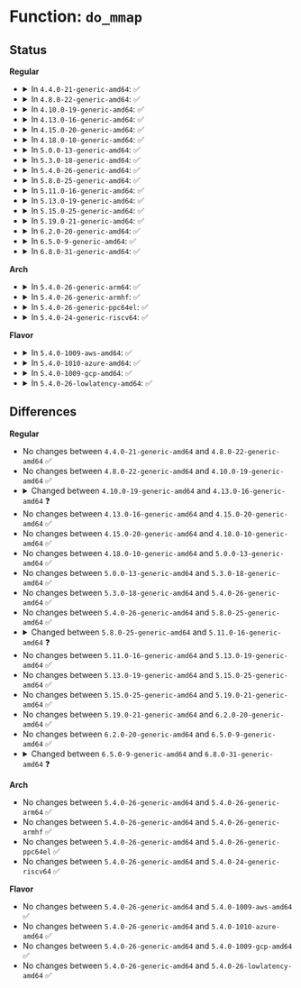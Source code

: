 # Function: <code>do_mmap</code>

## Status
<b>Regular</b>
<ul>
<li>
<details>
<summary>In <code>4.4.0-21-generic-amd64</code>: ✅</summary>

```c
long unsigned int do_mmap(struct file * file, long unsigned int addr, long unsigned int len, long unsigned int prot, long unsigned int flags, vm_flags_t vm_flags, long unsigned int pgoff, long unsigned int * populate)
```

```json
{
  "name": "do_mmap",
  "collision_type": "Unique Global",
  "inline_type": "No",
  "funcs": [
    {
      "addr": 18446744071580710016,
      "name": "do_mmap",
      "external": true,
      "loc": "mm/mmap.c:1267",
      "file": "mm/mmap.c",
      "inline": "seen, unknown",
      "caller_inline": [],
      "caller_func": [
        "arch/x86/mm/mpx.c:mpx_handle_bd_fault",
        "mm/util.c:vm_mmap_pgoff",
        "mm/mmap.c:SyS_remap_file_pages",
        "fs/aio.c:SyS_io_setup",
        "ipc/shm.c:do_shmat"
      ]
    }
  ],
  "symbols": [
    {
      "addr": 18446744071580710016,
      "name": "do_mmap",
      "section": ".text",
      "bind": "STB_GLOBAL",
      "size": 1041
    }
  ]
}
```
</details>
</li>
<li>
<details>
<summary>In <code>4.8.0-22-generic-amd64</code>: ✅</summary>

```c
long unsigned int do_mmap(struct file * file, long unsigned int addr, long unsigned int len, long unsigned int prot, long unsigned int flags, vm_flags_t vm_flags, long unsigned int pgoff, long unsigned int * populate)
```

```json
{
  "name": "do_mmap",
  "collision_type": "Unique Global",
  "inline_type": "No",
  "funcs": [
    {
      "addr": 18446744071580826160,
      "name": "do_mmap",
      "external": true,
      "loc": "mm/mmap.c:1151",
      "file": "mm/mmap.c",
      "inline": "seen, unknown",
      "caller_inline": [],
      "caller_func": [
        "arch/x86/mm/mpx.c:mpx_handle_bd_fault",
        "mm/util.c:vm_mmap_pgoff",
        "mm/mmap.c:SyS_remap_file_pages",
        "fs/aio.c:aio_setup_ring",
        "ipc/shm.c:do_shmat"
      ]
    }
  ],
  "symbols": [
    {
      "addr": 18446744071580826160,
      "name": "do_mmap",
      "section": ".text",
      "bind": "STB_GLOBAL",
      "size": 1290
    }
  ]
}
```
</details>
</li>
<li>
<details>
<summary>In <code>4.10.0-19-generic-amd64</code>: ✅</summary>

```c
long unsigned int do_mmap(struct file * file, long unsigned int addr, long unsigned int len, long unsigned int prot, long unsigned int flags, vm_flags_t vm_flags, long unsigned int pgoff, long unsigned int * populate)
```

```json
{
  "name": "do_mmap",
  "collision_type": "Unique Global",
  "inline_type": "No",
  "funcs": [
    {
      "addr": 18446744071580891664,
      "name": "do_mmap",
      "external": true,
      "loc": "mm/mmap.c:1304",
      "file": "mm/mmap.c",
      "inline": "seen, unknown",
      "caller_inline": [],
      "caller_func": [
        "arch/x86/mm/mpx.c:mpx_handle_bd_fault",
        "mm/util.c:vm_mmap_pgoff",
        "mm/mmap.c:SyS_remap_file_pages",
        "fs/aio.c:aio_setup_ring",
        "ipc/shm.c:do_shmat"
      ]
    }
  ],
  "symbols": [
    {
      "addr": 18446744071580891664,
      "name": "do_mmap",
      "section": ".text",
      "bind": "STB_GLOBAL",
      "size": 1314
    }
  ]
}
```
</details>
</li>
<li>
<details>
<summary>In <code>4.13.0-16-generic-amd64</code>: ✅</summary>

```c
long unsigned int do_mmap(struct file * file, long unsigned int addr, long unsigned int len, long unsigned int prot, long unsigned int flags, vm_flags_t vm_flags, long unsigned int pgoff, long unsigned int * populate, struct list_head * uf)
```

```json
{
  "name": "do_mmap",
  "collision_type": "Unique Global",
  "inline_type": "No",
  "funcs": [
    {
      "addr": 18446744071580936720,
      "name": "do_mmap",
      "external": true,
      "loc": "mm/mmap.c:1320",
      "file": "mm/mmap.c",
      "inline": "seen, unknown",
      "caller_inline": [],
      "caller_func": [
        "arch/x86/mm/mpx.c:mpx_handle_bd_fault",
        "mm/util.c:vm_mmap_pgoff",
        "mm/mmap.c:SyS_remap_file_pages",
        "fs/aio.c:aio_setup_ring",
        "ipc/shm.c:do_shmat"
      ]
    }
  ],
  "symbols": [
    {
      "addr": 18446744071580936720,
      "name": "do_mmap",
      "section": ".text",
      "bind": "STB_GLOBAL",
      "size": 1150
    }
  ]
}
```
</details>
</li>
<li>
<details>
<summary>In <code>4.15.0-20-generic-amd64</code>: ✅</summary>

```c
long unsigned int do_mmap(struct file * file, long unsigned int addr, long unsigned int len, long unsigned int prot, long unsigned int flags, vm_flags_t vm_flags, long unsigned int pgoff, long unsigned int * populate, struct list_head * uf)
```

```json
{
  "name": "do_mmap",
  "collision_type": "Unique Global",
  "inline_type": "No",
  "funcs": [
    {
      "addr": 18446744071581036496,
      "name": "do_mmap",
      "external": true,
      "loc": "mm/mmap.c:1321",
      "file": "mm/mmap.c",
      "inline": "seen, unknown",
      "caller_inline": [],
      "caller_func": [
        "arch/x86/mm/mpx.c:mpx_handle_bd_fault",
        "mm/util.c:vm_mmap_pgoff",
        "mm/mmap.c:SyS_remap_file_pages",
        "fs/aio.c:aio_setup_ring",
        "ipc/shm.c:do_shmat"
      ]
    }
  ],
  "symbols": [
    {
      "addr": 18446744071581036496,
      "name": "do_mmap",
      "section": ".text",
      "bind": "STB_GLOBAL",
      "size": 1201
    }
  ]
}
```
</details>
</li>
<li>
<details>
<summary>In <code>4.18.0-10-generic-amd64</code>: ✅</summary>

```c
long unsigned int do_mmap(struct file * file, long unsigned int addr, long unsigned int len, long unsigned int prot, long unsigned int flags, vm_flags_t vm_flags, long unsigned int pgoff, long unsigned int * populate, struct list_head * uf)
```

```json
{
  "name": "do_mmap",
  "collision_type": "Unique Global",
  "inline_type": "No",
  "funcs": [
    {
      "addr": 18446744071581171664,
      "name": "do_mmap",
      "external": true,
      "loc": "mm/mmap.c:1359",
      "file": "mm/mmap.c",
      "inline": "seen, unknown",
      "caller_inline": [],
      "caller_func": [
        "arch/x86/mm/mpx.c:mpx_handle_bd_fault",
        "mm/util.c:vm_mmap_pgoff",
        "mm/mmap.c:__ia32_sys_remap_file_pages",
        "mm/mmap.c:__x64_sys_remap_file_pages",
        "fs/aio.c:aio_setup_ring",
        "ipc/shm.c:do_shmat"
      ]
    }
  ],
  "symbols": [
    {
      "addr": 18446744071581171664,
      "name": "do_mmap",
      "section": ".text",
      "bind": "STB_GLOBAL",
      "size": 1434
    }
  ]
}
```
</details>
</li>
<li>
<details>
<summary>In <code>5.0.0-13-generic-amd64</code>: ✅</summary>

```c
long unsigned int do_mmap(struct file * file, long unsigned int addr, long unsigned int len, long unsigned int prot, long unsigned int flags, vm_flags_t vm_flags, long unsigned int pgoff, long unsigned int * populate, struct list_head * uf)
```

```json
{
  "name": "do_mmap",
  "collision_type": "Unique Global",
  "inline_type": "No",
  "funcs": [
    {
      "addr": 18446744071581252016,
      "name": "do_mmap",
      "external": true,
      "loc": "mm/mmap.c:1383",
      "file": "mm/mmap.c",
      "inline": "seen, unknown",
      "caller_inline": [],
      "caller_func": [
        "arch/x86/mm/mpx.c:mpx_handle_bd_fault",
        "mm/util.c:vm_mmap_pgoff",
        "mm/mmap.c:__ia32_sys_remap_file_pages",
        "mm/mmap.c:__x64_sys_remap_file_pages",
        "fs/aio.c:aio_setup_ring",
        "ipc/shm.c:do_shmat"
      ]
    }
  ],
  "symbols": [
    {
      "addr": 18446744071581252016,
      "name": "do_mmap",
      "section": ".text",
      "bind": "STB_GLOBAL",
      "size": 1397
    }
  ]
}
```
</details>
</li>
<li>
<details>
<summary>In <code>5.3.0-18-generic-amd64</code>: ✅</summary>

```c
long unsigned int do_mmap(struct file * file, long unsigned int addr, long unsigned int len, long unsigned int prot, long unsigned int flags, vm_flags_t vm_flags, long unsigned int pgoff, long unsigned int * populate, struct list_head * uf)
```

```json
{
  "name": "do_mmap",
  "collision_type": "Unique Global",
  "inline_type": "No",
  "funcs": [
    {
      "addr": 18446744071581326896,
      "name": "do_mmap",
      "external": true,
      "loc": "mm/mmap.c:1385",
      "file": "mm/mmap.c",
      "inline": "seen, unknown",
      "caller_inline": [],
      "caller_func": [
        "arch/x86/mm/mpx.c:mpx_handle_bd_fault",
        "mm/util.c:vm_mmap_pgoff",
        "mm/mmap.c:__ia32_sys_remap_file_pages",
        "mm/mmap.c:__x64_sys_remap_file_pages",
        "fs/aio.c:aio_setup_ring",
        "ipc/shm.c:do_shmat"
      ]
    }
  ],
  "symbols": [
    {
      "addr": 18446744071581326896,
      "name": "do_mmap",
      "section": ".text",
      "bind": "STB_GLOBAL",
      "size": 1407
    }
  ]
}
```
</details>
</li>
<li>
<details>
<summary>In <code>5.4.0-26-generic-amd64</code>: ✅</summary>

```c
long unsigned int do_mmap(struct file * file, long unsigned int addr, long unsigned int len, long unsigned int prot, long unsigned int flags, vm_flags_t vm_flags, long unsigned int pgoff, long unsigned int * populate, struct list_head * uf)
```

```json
{
  "name": "do_mmap",
  "collision_type": "Unique Global",
  "inline_type": "No",
  "funcs": [
    {
      "addr": 18446744071581386240,
      "name": "do_mmap",
      "external": true,
      "loc": "mm/mmap.c:1389",
      "file": "mm/mmap.c",
      "inline": "seen, unknown",
      "caller_inline": [],
      "caller_func": [
        "arch/x86/mm/mpx.c:mpx_handle_bd_fault",
        "mm/util.c:vm_mmap_pgoff",
        "mm/mmap.c:__ia32_sys_remap_file_pages",
        "mm/mmap.c:__x64_sys_remap_file_pages",
        "fs/aio.c:aio_setup_ring",
        "ipc/shm.c:do_shmat"
      ]
    }
  ],
  "symbols": [
    {
      "addr": 18446744071581386240,
      "name": "do_mmap",
      "section": ".text",
      "bind": "STB_GLOBAL",
      "size": 1459
    }
  ]
}
```
</details>
</li>
<li>
<details>
<summary>In <code>5.8.0-25-generic-amd64</code>: ✅</summary>

```c
long unsigned int do_mmap(struct file * file, long unsigned int addr, long unsigned int len, long unsigned int prot, long unsigned int flags, vm_flags_t vm_flags, long unsigned int pgoff, long unsigned int * populate, struct list_head * uf)
```

```json
{
  "name": "do_mmap",
  "collision_type": "Unique Global",
  "inline_type": "No",
  "funcs": [
    {
      "addr": 18446744071581582256,
      "name": "do_mmap",
      "external": true,
      "loc": "mm/mmap.c:1366",
      "file": "mm/mmap.c",
      "inline": "seen, unknown",
      "caller_inline": [],
      "caller_func": [
        "mm/util.c:vm_mmap_pgoff",
        "mm/mmap.c:__do_sys_remap_file_pages",
        "fs/aio.c:aio_setup_ring",
        "ipc/shm.c:do_shmat"
      ]
    }
  ],
  "symbols": [
    {
      "addr": 18446744071581582256,
      "name": "do_mmap",
      "section": ".text",
      "bind": "STB_GLOBAL",
      "size": 1464
    }
  ]
}
```
</details>
</li>
<li>
<details>
<summary>In <code>5.11.0-16-generic-amd64</code>: ✅</summary>

```c
long unsigned int do_mmap(struct file * file, long unsigned int addr, long unsigned int len, long unsigned int prot, long unsigned int flags, long unsigned int pgoff, long unsigned int * populate, struct list_head * uf)
```

```json
{
  "name": "do_mmap",
  "collision_type": "Unique Global",
  "inline_type": "No",
  "funcs": [
    {
      "addr": 18446744071581628128,
      "name": "do_mmap",
      "external": true,
      "loc": "mm/mmap.c:1404",
      "file": "mm/mmap.c",
      "inline": "seen, unknown",
      "caller_inline": [],
      "caller_func": [
        "mm/util.c:vm_mmap_pgoff",
        "mm/mmap.c:__do_sys_remap_file_pages",
        "fs/aio.c:aio_setup_ring",
        "ipc/shm.c:do_shmat"
      ]
    }
  ],
  "symbols": [
    {
      "addr": 18446744071581628128,
      "name": "do_mmap",
      "section": ".text",
      "bind": "STB_GLOBAL",
      "size": 1489
    }
  ]
}
```
</details>
</li>
<li>
<details>
<summary>In <code>5.13.0-19-generic-amd64</code>: ✅</summary>

```c
long unsigned int do_mmap(struct file * file, long unsigned int addr, long unsigned int len, long unsigned int prot, long unsigned int flags, long unsigned int pgoff, long unsigned int * populate, struct list_head * uf)
```

```json
{
  "name": "do_mmap",
  "collision_type": "Unique Global",
  "inline_type": "No",
  "funcs": [
    {
      "addr": 18446744071581651936,
      "name": "do_mmap",
      "external": true,
      "loc": "mm/mmap.c:1408",
      "file": "mm/mmap.c",
      "inline": "seen, unknown",
      "caller_inline": [],
      "caller_func": [
        "mm/util.c:vm_mmap_pgoff",
        "mm/mmap.c:__do_sys_remap_file_pages",
        "fs/aio.c:aio_setup_ring",
        "ipc/shm.c:do_shmat"
      ]
    }
  ],
  "symbols": [
    {
      "addr": 18446744071581651936,
      "name": "do_mmap",
      "section": ".text",
      "bind": "STB_GLOBAL",
      "size": 1428
    }
  ]
}
```
</details>
</li>
<li>
<details>
<summary>In <code>5.15.0-25-generic-amd64</code>: ✅</summary>

```c
long unsigned int do_mmap(struct file * file, long unsigned int addr, long unsigned int len, long unsigned int prot, long unsigned int flags, long unsigned int pgoff, long unsigned int * populate, struct list_head * uf)
```

```json
{
  "name": "do_mmap",
  "collision_type": "Unique Global",
  "inline_type": "No",
  "funcs": [
    {
      "addr": 18446744071581919968,
      "name": "do_mmap",
      "external": true,
      "loc": "mm/mmap.c:1404",
      "file": "mm/mmap.c",
      "inline": "seen, unknown",
      "caller_inline": [],
      "caller_func": [
        "mm/util.c:vm_mmap_pgoff",
        "mm/mmap.c:__do_sys_remap_file_pages",
        "fs/aio.c:aio_setup_ring",
        "ipc/shm.c:do_shmat"
      ]
    }
  ],
  "symbols": [
    {
      "addr": 18446744071581919968,
      "name": "do_mmap",
      "section": ".text",
      "bind": "STB_GLOBAL",
      "size": 1407
    }
  ]
}
```
</details>
</li>
<li>
<details>
<summary>In <code>5.19.0-21-generic-amd64</code>: ✅</summary>

```c
long unsigned int do_mmap(struct file * file, long unsigned int addr, long unsigned int len, long unsigned int prot, long unsigned int flags, long unsigned int pgoff, long unsigned int * populate, struct list_head * uf)
```

```json
{
  "name": "do_mmap",
  "collision_type": "Unique Global",
  "inline_type": "No",
  "funcs": [
    {
      "addr": 18446744071582326464,
      "name": "do_mmap",
      "external": true,
      "loc": "mm/mmap.c:1416",
      "file": "mm/mmap.c",
      "inline": "seen, unknown",
      "caller_inline": [],
      "caller_func": [
        "mm/util.c:vm_mmap_pgoff",
        "mm/mmap.c:__do_sys_remap_file_pages",
        "fs/aio.c:aio_setup_ring",
        "ipc/shm.c:do_shmat"
      ]
    }
  ],
  "symbols": [
    {
      "addr": 18446744071582326464,
      "name": "do_mmap",
      "section": ".text",
      "bind": "STB_GLOBAL",
      "size": 1406
    }
  ]
}
```
</details>
</li>
<li>
<details>
<summary>In <code>6.2.0-20-generic-amd64</code>: ✅</summary>

```c
long unsigned int do_mmap(struct file * file, long unsigned int addr, long unsigned int len, long unsigned int prot, long unsigned int flags, long unsigned int pgoff, long unsigned int * populate, struct list_head * uf)
```

```json
{
  "name": "do_mmap",
  "collision_type": "Unique Global",
  "inline_type": "No",
  "funcs": [
    {
      "addr": 18446744071582826096,
      "name": "do_mmap",
      "external": true,
      "loc": "mm/mmap.c:1239",
      "file": "mm/mmap.c",
      "inline": "seen, unknown",
      "caller_inline": [],
      "caller_func": [
        "mm/util.c:vm_mmap_pgoff",
        "mm/mmap.c:__do_sys_remap_file_pages",
        "fs/aio.c:aio_setup_ring",
        "ipc/shm.c:do_shmat"
      ]
    }
  ],
  "symbols": [
    {
      "addr": 18446744071582826096,
      "name": "do_mmap",
      "section": ".text",
      "bind": "STB_GLOBAL",
      "size": 1441
    }
  ]
}
```
</details>
</li>
<li>
<details>
<summary>In <code>6.5.0-9-generic-amd64</code>: ✅</summary>

```c
long unsigned int do_mmap(struct file * file, long unsigned int addr, long unsigned int len, long unsigned int prot, long unsigned int flags, long unsigned int pgoff, long unsigned int * populate, struct list_head * uf)
```

```json
{
  "name": "do_mmap",
  "collision_type": "Unique Global",
  "inline_type": "No",
  "funcs": [
    {
      "addr": 18446744071583041424,
      "name": "do_mmap",
      "external": true,
      "loc": "mm/mmap.c:1188",
      "file": "mm/mmap.c",
      "inline": "seen, unknown",
      "caller_inline": [],
      "caller_func": [
        "mm/util.c:vm_mmap_pgoff",
        "mm/mmap.c:__do_sys_remap_file_pages",
        "fs/aio.c:aio_setup_ring",
        "ipc/shm.c:do_shmat"
      ]
    }
  ],
  "symbols": [
    {
      "addr": 18446744071583041424,
      "name": "do_mmap",
      "section": ".text",
      "bind": "STB_GLOBAL",
      "size": 1495
    }
  ]
}
```
</details>
</li>
<li>
<details>
<summary>In <code>6.8.0-31-generic-amd64</code>: ✅</summary>

```c
long unsigned int do_mmap(struct file * file, long unsigned int addr, long unsigned int len, long unsigned int prot, long unsigned int flags, vm_flags_t vm_flags, long unsigned int pgoff, long unsigned int * populate, struct list_head * uf)
```

```json
{
  "name": "do_mmap",
  "collision_type": "Unique Global",
  "inline_type": "No",
  "funcs": [
    {
      "addr": 18446744071583223248,
      "name": "do_mmap",
      "external": true,
      "loc": "mm/mmap.c:1216",
      "file": "mm/mmap.c",
      "inline": "seen, unknown",
      "caller_inline": [],
      "caller_func": [
        "arch/x86/kernel/shstk.c:alloc_shstk",
        "mm/util.c:vm_mmap_pgoff",
        "mm/mmap.c:__do_sys_remap_file_pages",
        "fs/aio.c:aio_setup_ring",
        "ipc/shm.c:do_shmat"
      ]
    }
  ],
  "symbols": [
    {
      "addr": 18446744071583223248,
      "name": "do_mmap",
      "section": ".text",
      "bind": "STB_GLOBAL",
      "size": 1494
    }
  ]
}
```
</details>
</li>
</ul>
<b>Arch</b>
<ul>
<li>
<details>
<summary>In <code>5.4.0-26-generic-arm64</code>: ✅</summary>

```c
long unsigned int do_mmap(struct file * file, long unsigned int addr, long unsigned int len, long unsigned int prot, long unsigned int flags, vm_flags_t vm_flags, long unsigned int pgoff, long unsigned int * populate, struct list_head * uf)
```

```json
{
  "name": "do_mmap",
  "collision_type": "Unique Global",
  "inline_type": "No",
  "funcs": [
    {
      "addr": 18446603336492792216,
      "name": "do_mmap",
      "external": true,
      "loc": "mm/mmap.c:1389",
      "file": "mm/mmap.c",
      "inline": "seen, unknown",
      "caller_inline": [],
      "caller_func": [
        "mm/util.c:vm_mmap_pgoff",
        "mm/mmap.c:__arm64_sys_remap_file_pages",
        "fs/aio.c:aio_setup_ring",
        "ipc/shm.c:do_shmat"
      ]
    }
  ],
  "symbols": [
    {
      "addr": 18446603336492792216,
      "name": "do_mmap",
      "section": ".text",
      "bind": "STB_GLOBAL",
      "size": 1132
    }
  ]
}
```
</details>
</li>
<li>
<details>
<summary>In <code>5.4.0-26-generic-armhf</code>: ✅</summary>

```c
long unsigned int do_mmap(struct file * file, long unsigned int addr, long unsigned int len, long unsigned int prot, long unsigned int flags, vm_flags_t vm_flags, long unsigned int pgoff, long unsigned int * populate, struct list_head * uf)
```

```json
{
  "name": "do_mmap",
  "collision_type": "Unique Global",
  "inline_type": "No",
  "funcs": [
    {
      "addr": 3226607820,
      "name": "do_mmap",
      "external": true,
      "loc": "mm/mmap.c:1389",
      "file": "mm/mmap.c",
      "inline": "seen, unknown",
      "caller_inline": [],
      "caller_func": [
        "mm/util.c:vm_mmap_pgoff",
        "mm/mmap.c:__se_sys_remap_file_pages",
        "fs/aio.c:aio_setup_ring",
        "ipc/shm.c:do_shmat"
      ]
    }
  ],
  "symbols": [
    {
      "addr": 3226607820,
      "name": "do_mmap",
      "section": ".text",
      "bind": "STB_GLOBAL",
      "size": 1316
    }
  ]
}
```
</details>
</li>
<li>
<details>
<summary>In <code>5.4.0-26-generic-ppc64el</code>: ✅</summary>

```c
long unsigned int do_mmap(struct file * file, long unsigned int addr, long unsigned int len, long unsigned int prot, long unsigned int flags, vm_flags_t vm_flags, long unsigned int pgoff, long unsigned int * populate, struct list_head * uf)
```

```json
{
  "name": "do_mmap",
  "collision_type": "Unique Global",
  "inline_type": "No",
  "funcs": [
    {
      "addr": 13835058055286162736,
      "name": "do_mmap",
      "external": true,
      "loc": "mm/mmap.c:1389",
      "file": "mm/mmap.c",
      "inline": "seen, unknown",
      "caller_inline": [],
      "caller_func": [
        "mm/util.c:vm_mmap_pgoff",
        "mm/mmap.c:__se_sys_remap_file_pages",
        "fs/aio.c:aio_setup_ring",
        "ipc/shm.c:do_shmat"
      ]
    }
  ],
  "symbols": [
    {
      "addr": 13835058055286162736,
      "name": "do_mmap",
      "section": ".text",
      "bind": "STB_GLOBAL",
      "size": 1520
    }
  ]
}
```
</details>
</li>
<li>
<details>
<summary>In <code>5.4.0-24-generic-riscv64</code>: ✅</summary>

```c
long unsigned int do_mmap(struct file * file, long unsigned int addr, long unsigned int len, long unsigned int prot, long unsigned int flags, vm_flags_t vm_flags, long unsigned int pgoff, long unsigned int * populate, struct list_head * uf)
```

```json
{
  "name": "do_mmap",
  "collision_type": "Unique Global",
  "inline_type": "No",
  "funcs": [
    {
      "addr": 18446743936272761788,
      "name": "do_mmap",
      "external": true,
      "loc": "mm/mmap.c:1389",
      "file": "mm/mmap.c",
      "inline": "seen, unknown",
      "caller_inline": [],
      "caller_func": [
        "mm/util.c:vm_mmap_pgoff",
        "mm/mmap.c:__se_sys_remap_file_pages",
        "fs/aio.c:aio_setup_ring",
        "ipc/shm.c:do_shmat"
      ]
    }
  ],
  "symbols": [
    {
      "addr": 18446743936272761788,
      "name": "do_mmap",
      "section": ".text",
      "bind": "STB_GLOBAL",
      "size": 978
    }
  ]
}
```
</details>
</li>
</ul>
<b>Flavor</b>
<ul>
<li>
<details>
<summary>In <code>5.4.0-1009-aws-amd64</code>: ✅</summary>

```c
long unsigned int do_mmap(struct file * file, long unsigned int addr, long unsigned int len, long unsigned int prot, long unsigned int flags, vm_flags_t vm_flags, long unsigned int pgoff, long unsigned int * populate, struct list_head * uf)
```

```json
{
  "name": "do_mmap",
  "collision_type": "Unique Global",
  "inline_type": "No",
  "funcs": [
    {
      "addr": 18446744071581355088,
      "name": "do_mmap",
      "external": true,
      "loc": "mm/mmap.c:1389",
      "file": "mm/mmap.c",
      "inline": "seen, unknown",
      "caller_inline": [],
      "caller_func": [
        "arch/x86/mm/mpx.c:mpx_handle_bd_fault",
        "mm/util.c:vm_mmap_pgoff",
        "mm/mmap.c:__ia32_sys_remap_file_pages",
        "mm/mmap.c:__x64_sys_remap_file_pages",
        "fs/aio.c:aio_setup_ring",
        "ipc/shm.c:do_shmat"
      ]
    }
  ],
  "symbols": [
    {
      "addr": 18446744071581355088,
      "name": "do_mmap",
      "section": ".text",
      "bind": "STB_GLOBAL",
      "size": 1459
    }
  ]
}
```
</details>
</li>
<li>
<details>
<summary>In <code>5.4.0-1010-azure-amd64</code>: ✅</summary>

```c
long unsigned int do_mmap(struct file * file, long unsigned int addr, long unsigned int len, long unsigned int prot, long unsigned int flags, vm_flags_t vm_flags, long unsigned int pgoff, long unsigned int * populate, struct list_head * uf)
```

```json
{
  "name": "do_mmap",
  "collision_type": "Unique Global",
  "inline_type": "No",
  "funcs": [
    {
      "addr": 18446744071581298800,
      "name": "do_mmap",
      "external": true,
      "loc": "mm/mmap.c:1389",
      "file": "mm/mmap.c",
      "inline": "seen, unknown",
      "caller_inline": [],
      "caller_func": [
        "arch/x86/mm/mpx.c:mpx_handle_bd_fault",
        "mm/util.c:vm_mmap_pgoff",
        "mm/mmap.c:__ia32_sys_remap_file_pages",
        "mm/mmap.c:__x64_sys_remap_file_pages",
        "fs/aio.c:aio_setup_ring",
        "ipc/shm.c:do_shmat"
      ]
    }
  ],
  "symbols": [
    {
      "addr": 18446744071581298800,
      "name": "do_mmap",
      "section": ".text",
      "bind": "STB_GLOBAL",
      "size": 1459
    }
  ]
}
```
</details>
</li>
<li>
<details>
<summary>In <code>5.4.0-1009-gcp-amd64</code>: ✅</summary>

```c
long unsigned int do_mmap(struct file * file, long unsigned int addr, long unsigned int len, long unsigned int prot, long unsigned int flags, vm_flags_t vm_flags, long unsigned int pgoff, long unsigned int * populate, struct list_head * uf)
```

```json
{
  "name": "do_mmap",
  "collision_type": "Unique Global",
  "inline_type": "No",
  "funcs": [
    {
      "addr": 18446744071581346288,
      "name": "do_mmap",
      "external": true,
      "loc": "mm/mmap.c:1389",
      "file": "mm/mmap.c",
      "inline": "seen, unknown",
      "caller_inline": [],
      "caller_func": [
        "arch/x86/mm/mpx.c:mpx_handle_bd_fault",
        "mm/util.c:vm_mmap_pgoff",
        "mm/mmap.c:__ia32_sys_remap_file_pages",
        "mm/mmap.c:__x64_sys_remap_file_pages",
        "fs/aio.c:aio_setup_ring",
        "ipc/shm.c:do_shmat"
      ]
    }
  ],
  "symbols": [
    {
      "addr": 18446744071581346288,
      "name": "do_mmap",
      "section": ".text",
      "bind": "STB_GLOBAL",
      "size": 1459
    }
  ]
}
```
</details>
</li>
<li>
<details>
<summary>In <code>5.4.0-26-lowlatency-amd64</code>: ✅</summary>

```c
long unsigned int do_mmap(struct file * file, long unsigned int addr, long unsigned int len, long unsigned int prot, long unsigned int flags, vm_flags_t vm_flags, long unsigned int pgoff, long unsigned int * populate, struct list_head * uf)
```

```json
{
  "name": "do_mmap",
  "collision_type": "Unique Global",
  "inline_type": "No",
  "funcs": [
    {
      "addr": 18446744071581410224,
      "name": "do_mmap",
      "external": true,
      "loc": "mm/mmap.c:1389",
      "file": "mm/mmap.c",
      "inline": "seen, unknown",
      "caller_inline": [],
      "caller_func": [
        "arch/x86/mm/mpx.c:mpx_handle_bd_fault",
        "mm/util.c:vm_mmap_pgoff",
        "mm/mmap.c:__ia32_sys_remap_file_pages",
        "mm/mmap.c:__x64_sys_remap_file_pages",
        "fs/aio.c:aio_setup_ring",
        "ipc/shm.c:do_shmat"
      ]
    }
  ],
  "symbols": [
    {
      "addr": 18446744071581410224,
      "name": "do_mmap",
      "section": ".text",
      "bind": "STB_GLOBAL",
      "size": 1459
    }
  ]
}
```
</details>
</li>
</ul>

## Differences
<b>Regular</b>
<ul>
<li>
No changes between <code>4.4.0-21-generic-amd64</code> and <code>4.8.0-22-generic-amd64</code> ✅
</li>
<li>
No changes between <code>4.8.0-22-generic-amd64</code> and <code>4.10.0-19-generic-amd64</code> ✅
</li>
<li>
<details>
<summary>Changed between <code>4.10.0-19-generic-amd64</code> and <code>4.13.0-16-generic-amd64</code> ❓</summary>
<ul>
<li>
<b>Param added. </b>
<code>struct list_head * uf</code>
</li>
</ul>
</details>
</li>
<li>
No changes between <code>4.13.0-16-generic-amd64</code> and <code>4.15.0-20-generic-amd64</code> ✅
</li>
<li>
No changes between <code>4.15.0-20-generic-amd64</code> and <code>4.18.0-10-generic-amd64</code> ✅
</li>
<li>
No changes between <code>4.18.0-10-generic-amd64</code> and <code>5.0.0-13-generic-amd64</code> ✅
</li>
<li>
No changes between <code>5.0.0-13-generic-amd64</code> and <code>5.3.0-18-generic-amd64</code> ✅
</li>
<li>
No changes between <code>5.3.0-18-generic-amd64</code> and <code>5.4.0-26-generic-amd64</code> ✅
</li>
<li>
No changes between <code>5.4.0-26-generic-amd64</code> and <code>5.8.0-25-generic-amd64</code> ✅
</li>
<li>
<details>
<summary>Changed between <code>5.8.0-25-generic-amd64</code> and <code>5.11.0-16-generic-amd64</code> ❓</summary>
<ul>
<li>
<b>Param removed. </b>
<code>vm_flags_t vm_flags</code>
</li>
<li>
<b>Param reordered. </b>
<code>file, addr, len, prot, flags, vm_flags, pgoff, populate, uf</code> ➡️ <code>file, addr, len, prot, flags, pgoff, populate, uf</code>
</li>
</ul>
</details>
</li>
<li>
No changes between <code>5.11.0-16-generic-amd64</code> and <code>5.13.0-19-generic-amd64</code> ✅
</li>
<li>
No changes between <code>5.13.0-19-generic-amd64</code> and <code>5.15.0-25-generic-amd64</code> ✅
</li>
<li>
No changes between <code>5.15.0-25-generic-amd64</code> and <code>5.19.0-21-generic-amd64</code> ✅
</li>
<li>
No changes between <code>5.19.0-21-generic-amd64</code> and <code>6.2.0-20-generic-amd64</code> ✅
</li>
<li>
No changes between <code>6.2.0-20-generic-amd64</code> and <code>6.5.0-9-generic-amd64</code> ✅
</li>
<li>
<details>
<summary>Changed between <code>6.5.0-9-generic-amd64</code> and <code>6.8.0-31-generic-amd64</code> ❓</summary>
<ul>
<li>
<b>Param added. </b>
<code>vm_flags_t vm_flags</code>
</li>
<li>
<b>Param reordered. </b>
<code>file, addr, len, prot, flags, pgoff, populate, uf</code> ➡️ <code>file, addr, len, prot, flags, vm_flags, pgoff, populate, uf</code>
</li>
</ul>
</details>
</li>
</ul>
<b>Arch</b>
<ul>
<li>
No changes between <code>5.4.0-26-generic-amd64</code> and <code>5.4.0-26-generic-arm64</code> ✅
</li>
<li>
No changes between <code>5.4.0-26-generic-amd64</code> and <code>5.4.0-26-generic-armhf</code> ✅
</li>
<li>
No changes between <code>5.4.0-26-generic-amd64</code> and <code>5.4.0-26-generic-ppc64el</code> ✅
</li>
<li>
No changes between <code>5.4.0-26-generic-amd64</code> and <code>5.4.0-24-generic-riscv64</code> ✅
</li>
</ul>
<b>Flavor</b>
<ul>
<li>
No changes between <code>5.4.0-26-generic-amd64</code> and <code>5.4.0-1009-aws-amd64</code> ✅
</li>
<li>
No changes between <code>5.4.0-26-generic-amd64</code> and <code>5.4.0-1010-azure-amd64</code> ✅
</li>
<li>
No changes between <code>5.4.0-26-generic-amd64</code> and <code>5.4.0-1009-gcp-amd64</code> ✅
</li>
<li>
No changes between <code>5.4.0-26-generic-amd64</code> and <code>5.4.0-26-lowlatency-amd64</code> ✅
</li>
</ul>
